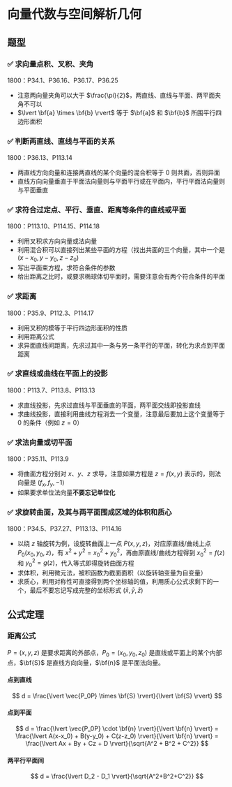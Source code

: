 # 向量代数与空间解析几何

## 题型

### ✅ 求向量点积、叉积、夹角

1800：P34.1、P36.16、P36.17、P36.25

- 注意两向量夹角可以大于 $\frac{\pi}{2}$，两直线、直线与平面、两平面夹角不可以
- $\lvert \bf{a} \times \bf{b} \rvert$ 等于 $\bf{a}$ 和 $\bf{b}$ 所围平行四边形面积

### ✅ 判断两直线、直线与平面的关系

1800：P36.13、P113.14

- 两直线方向向量和连接两直线的某个向量的混合积等于 0 则共面，否则异面
- 直线方向向量垂直于平面法向量则与平面平行或在平面内，平行平面法向量则与平面垂直

### ✅ 求符合过定点、平行、垂直、距离等条件的直线或平面

1800：P113.10、P114.15、P114.18

- 利用叉积求方向向量或法向量
- 利用混合积可以直接列出某些平面的方程（找出共面的三个向量，其中一个是 $(x-x_0, y-y_0, z-z_0)$
- 写出平面束方程，求符合条件的参数
- 给出距离之比时，或要求椭球体切平面时，需要注意会有两个符合条件的平面

### ✅ 求距离

1800：P35.9、P112.3、P114.17

- 利用叉积的模等于平行四边形面积的性质
- 利用距离公式
- 求异面直线间距离，先求过其中一条与另一条平行的平面，转化为求点到平面距离

### ✅ 求直线或曲线在平面上的投影

1800：P113.7、P113.8、P113.13

- 求直线投影，先求过直线与平面垂直的平面，两平面交线即投影直线
- 求曲线投影，直接利用曲线方程消去一个变量，注意最后要加上这个变量等于 0 的条件（例如 $z=0$）

### ✅ 求法向量或切平面

1800：P35.11、P113.9

- 将曲面方程分别对 $x$、$y$、$z$ 求导，注意如果方程是 $z=f(x,y)$ 表示的，则法向量是 $(f_x, f_y, -1)$
- 如果要求单位法向量**不要忘记单位化**

### ✅ 求旋转曲面，及其与两平面围成区域的体积和质心

1800：P34.5、P37.27、P113.13、P114.16

- 以绕 $z$ 轴旋转为例，设旋转曲面上一点 $P(x,y,z)$，对应原直线/曲线上点 $P_0(x_0, y_0, z)$，有 $x^2+y^2=x_0^2+y_0^2$，再由原直线/曲线方程得到 $x_0^2=f(z)$ 和 $y_0^2=g(z)$，代入等式即得旋转曲面方程
- 求体积，利用微元法，被积函数为截面面积（以旋转轴变量为自变量）
- 求质心，利用对称性可直接得到两个坐标轴的值，利用质心公式求剩下的一个，最后不要忘记写成完整的坐标形式 $(\bar{x}, \bar{y}, \bar{z})$

## 公式定理

### 距离公式

$P=(x,y,z)$ 是要求距离的外部点，$P_0=(x_0,y_0,z_0)$ 是直线或平面上的某个内部点，$\bf{S}$ 是直线方向向量，$\bf{n}$ 是平面法向量。

#### 点到直线

$$
d = \frac{\lvert \vec{P_0P} \times \bf{S} \rvert}{\lvert \bf{S} \rvert}
$$

#### 点到平面

$$
d = \frac{\lvert \vec{P_0P} \cdot \bf{n} \rvert}{\lvert \bf{n} \rvert}
= \frac{\lvert A(x-x_0) + B(y-y_0) + C(z-z_0) \rvert}{\lvert \bf{n} \rvert}
= \frac{\lvert Ax + By + Cz + D \rvert}{\sqrt{A^2 + B^2 + C^2}}
$$

#### 两平行平面间

$$
d = \frac{\lvert D_2 - D_1 \rvert}{\sqrt{A^2+B^2+C^2}}
$$